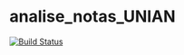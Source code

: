 # analise_notas_UNIAN

[![Build Status](https://travis-ci.org/philsf-biostat/analise_notas_UNIAN.svg?branch=master)](https://travis-ci.org/philsf-biostat/analise_notas_UNIAN)
